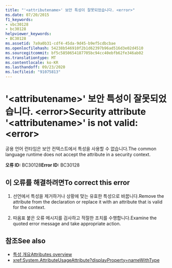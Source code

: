 ```yaml
---
title: "'<attributename>' 보안 특성이 잘못되었습니다. <error>"
ms.date: 07/20/2015
f1_keywords:
- vbc30128
- bc30128
helpviewer_keywords:
- BC30128
ms.assetid: 7a9a0b31-cdf4-45da-9d45-b9ef5cdbcbae
ms.openlocfilehash: 54238b546910f2b1d62397b96ad516d3e02d4510
ms.sourcegitcommit: bf5c5850654187705bc94cc40ebfb62fe346ab02
ms.translationtype: MT
ms.contentlocale: ko-KR
ms.lasthandoff: 09/23/2020
ms.locfileid: "91075813"
---
```

# <a name="security-attribute-attributename-is-not-valid-error"></a><span data-ttu-id="1e7d2-102">'\<attributename>' 보안 특성이 잘못되었습니다. \<error></span><span class="sxs-lookup"><span data-stu-id="1e7d2-102">Security attribute '\<attributename>' is not valid: \<error></span></span>

<span data-ttu-id="1e7d2-103">공용 언어 런타임은 보안 컨텍스트에서 특성을 사용할 수 없습니다.</span><span class="sxs-lookup"><span data-stu-id="1e7d2-103">The common language runtime does not accept the attribute in a security context.</span></span>

<span data-ttu-id="1e7d2-104">**오류 ID:** BC30128</span><span class="sxs-lookup"><span data-stu-id="1e7d2-104">**Error ID:** BC30128</span></span>

## <a name="to-correct-this-error"></a><span data-ttu-id="1e7d2-105">이 오류를 해결하려면</span><span class="sxs-lookup"><span data-stu-id="1e7d2-105">To correct this error</span></span>

1. <span data-ttu-id="1e7d2-106">선언에서 특성을 제거하거나 상황에 맞는 유효한 특성으로 바꿉니다.</span><span class="sxs-lookup"><span data-stu-id="1e7d2-106">Remove the attribute from the declaration or replace it with an attribute that is valid for the context.</span></span>

2. <span data-ttu-id="1e7d2-107">따옴표 붙은 오류 메시지를 검사하고 적절한 조치를 수행합니다.</span><span class="sxs-lookup"><span data-stu-id="1e7d2-107">Examine the quoted error message and take appropriate action.</span></span>

## <a name="see-also"></a><span data-ttu-id="1e7d2-108">참조</span><span class="sxs-lookup"><span data-stu-id="1e7d2-108">See also</span></span>

- [<span data-ttu-id="1e7d2-109">특성 개요</span><span class="sxs-lookup"><span data-stu-id="1e7d2-109">Attributes overview</span></span>](../programming-guide/concepts/attributes/index.md)
- <xref:System.AttributeUsageAttribute?displayProperty=nameWithType>
